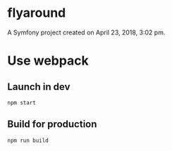 flyaround
=========

A Symfony project created on April 23, 2018, 3:02 pm.

# Use webpack


## Launch in dev
```
npm start
```

## Build for production
```
npm run build
```